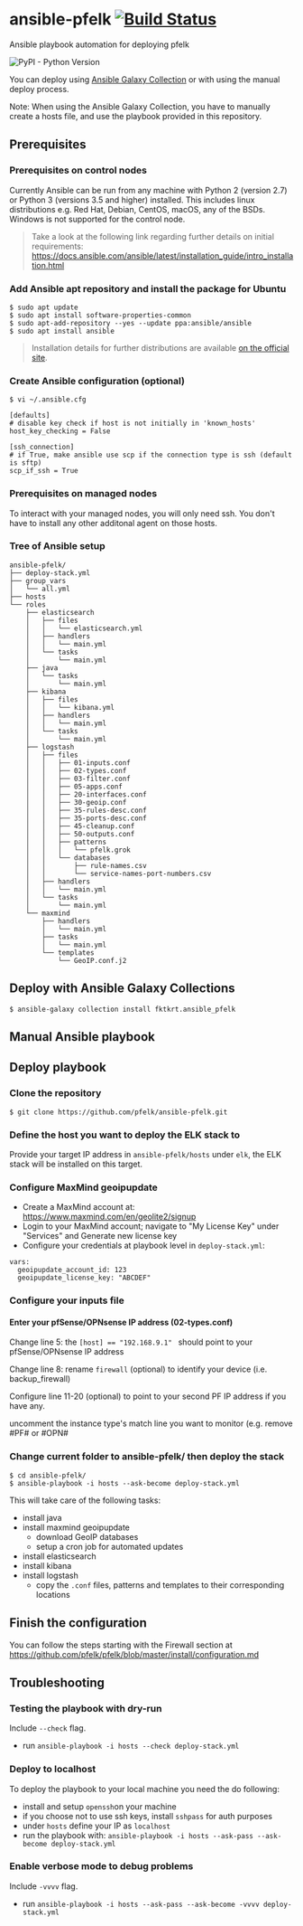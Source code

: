 # ansible-pfelk [![Build Status](https://travis-ci.org/3ilson/ansible-pfelk.svg?branch=master)](https://travis-ci.org/3ilson/ansible-pfelk)
Ansible playbook automation for deploying pfelk

![PyPI - Python Version](https://img.shields.io/pypi/pyversions/ansible)

You can deploy using [Ansible Galaxy Collection](https://galaxy.ansible.com/fktkrt/ansible_pfelk) or with using the manual deploy process.

Note: When using the Ansible Galaxy Collection, you have to manually create a hosts file, and use the playbook provided in this repository.

## Prerequisites 

### Prerequisites on control nodes

Currently Ansible can be run from any machine with Python 2 (version 2.7) or Python 3 (versions 3.5 and higher) installed. This includes linux distributions e.g. Red Hat, Debian, CentOS, macOS, any of the BSDs. Windows is not supported for the control node.

> Take a look at the following link regarding further details on initial requirements: https://docs.ansible.com/ansible/latest/installation_guide/intro_installation.html

### Add Ansible apt repository and install the package for Ubuntu
```
$ sudo apt update
$ sudo apt install software-properties-common
$ sudo apt-add-repository --yes --update ppa:ansible/ansible
$ sudo apt install ansible
```

> Installation details for further distributions are available [on the official site](https://docs.ansible.com/ansible/latest/installation_guide/intro_installation.html#selecting-an-ansible-version-to-install).

### Create Ansible configuration (optional)

```
$ vi ~/.ansible.cfg

[defaults]
# disable key check if host is not initially in 'known_hosts'
host_key_checking = False

[ssh_connection]
# if True, make ansible use scp if the connection type is ssh (default is sftp)
scp_if_ssh = True
```

### Prerequisites on managed nodes

To interact with your managed nodes, you will only need ssh. You don't have to install any other additonal agent on those hosts.

### Tree of Ansible setup
```
ansible-pfelk/
├── deploy-stack.yml
├── group_vars
│   └── all.yml
├── hosts
└── roles
    ├── elasticsearch
    │   ├── files
    │   │   └── elasticsearch.yml
    │   ├── handlers
    │   │   └── main.yml
    │   └── tasks
    │       └── main.yml
    ├── java
    │   └── tasks
    │       └── main.yml
    ├── kibana
    │   ├── files
    │   │   └── kibana.yml
    │   ├── handlers
    │   │   └── main.yml
    │   └── tasks
    │       └── main.yml
    ├── logstash
    │   ├── files
    │   │   ├── 01-inputs.conf
    │   │   ├── 02-types.conf
    │   │   ├── 03-filter.conf   
    │   │   ├── 05-apps.conf
    │   │   ├── 20-interfaces.conf
    │   │   ├── 30-geoip.conf
    │   │   ├── 35-rules-desc.conf    
    │   │   ├── 35-ports-desc.conf 
    │   │   ├── 45-cleanup.conf
    │   │   ├── 50-outputs.conf
    │   │   ├── patterns
    │   │   │   └── pfelk.grok
    │   │   └── databases
    │   │       ├── rule-names.csv   
    │   │       └── service-names-port-numbers.csv    
    │   ├── handlers
    │   │   └── main.yml
    │   └── tasks
    │       └── main.yml
    └── maxmind
        ├── handlers
        │   └── main.yml
        ├── tasks
        │   └── main.yml
        └── templates
            └── GeoIP.conf.j2

```
## Deploy with Ansible Galaxy Collections
```
$ ansible-galaxy collection install fktkrt.ansible_pfelk
```

## Manual Ansible playbook
## Deploy playbook 
### Clone the repository

```
$ git clone https://github.com/pfelk/ansible-pfelk.git
```

### Define the host you want to deploy the ELK stack to
Provide your target IP address in `ansible-pfelk/hosts` under `elk`, the ELK stack will be installed on this target.

### Configure MaxMind geoipupdate
- Create a MaxMind account at: https://www.maxmind.com/en/geolite2/signup
- Login to your MaxMind account; navigate to "My License Key" under "Services" and Generate new license key
- Configure your credentials at playbook level in `deploy-stack.yml`:
```
vars:
  geoipupdate_account_id: 123
  geoipupdate_license_key: "ABCDEF"
```

### Configure your inputs file

#### Enter your pfSense/OPNsense IP address (02-types.conf)

Change line 5:
the `[host] == "192.168.9.1" ` should point to your pfSense/OPNsense IP address

Change line 8:
rename `firewall` (optional) to identify your device (i.e. backup_firewall)

Configure line 11-20 (optional) to point to your second PF IP address if you have any.

uncomment the instance type's match line you want to monitor (e.g. remove #PF# or #OPN#


### Change current folder to ansible-pfelk/ then deploy the stack
```
$ cd ansible-pfelk/
$ ansible-playbook -i hosts --ask-become deploy-stack.yml
```

This will take care of the following tasks:
 - install java
 - install maxmind geoipupdate
   - download GeoIP databases
   - setup a cron job for automated updates
 - install elasticsearch
 - install kibana
 - install logstash
   - copy the `.conf` files, patterns and templates to their corresponding locations

## Finish the configuration

You can follow the steps starting with the Firewall section at https://github.com/pfelk/pfelk/blob/master/install/configuration.md

## Troubleshooting

### Testing the playbook with dry-run
Include `--check` flag.
 - run `ansible-playbook -i hosts --check deploy-stack.yml`

### Deploy to localhost
To deploy the playbook to your local machine you need the do following:
 - install and setup `openssh`on your machine
 - if you choose not to use ssh keys, install `sshpass` for auth purposes
 - under `hosts` define your IP as `localhost`
 - run the playbook with: `ansible-playbook -i hosts --ask-pass --ask-become deploy-stack.yml`

### Enable verbose mode to debug problems
Include `-vvvv` flag.
 - run `ansible-playbook -i hosts --ask-pass --ask-become -vvvv deploy-stack.yml`
